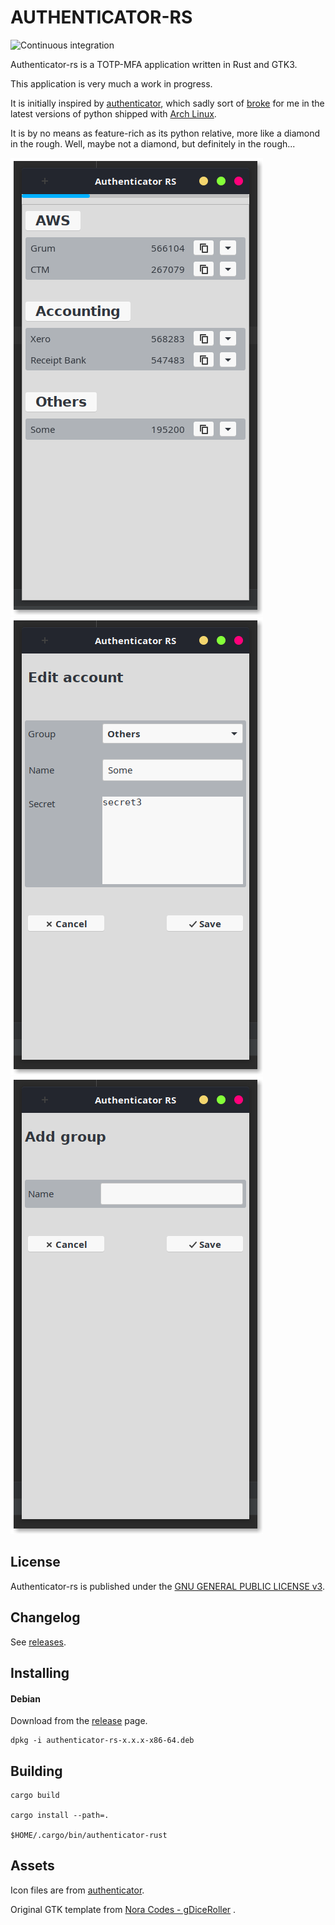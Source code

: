 AUTHENTICATOR-RS
==================
![Continuous integration](https://github.com/grumlimited/authenticator-rs/workflows/Continuous%20integration/badge.svg?branch=master)

Authenticator-rs is a TOTP-MFA application written in Rust and GTK3.

This application is very much a work in progress.

It is initially inspired by [authenticator](https://gitlab.gnome.org/World/Authenticator), which sadly sort of 
[broke](https://aur.archlinux.org/packages/authenticator/) for me 
in the latest versions of python shipped with [Arch Linux](https://www.archlinux.org/).

It is by no means as feature-rich as its python relative, more like a diamond in the rough. Well, maybe not a diamond, 
but definitely in the rough...

![authenticator-rs](./authenticator-rs-main.png "Main view")
![authenticator-rs](./authenticator-rs-edit-account.png "Main view")
![authenticator-rs](./authenticator-rs-add-group.png "Main view")

## License

Authenticator-rs is published under the [GNU GENERAL PUBLIC LICENSE v3](./README.md).

## Changelog

See [releases](https://github.com/grumlimited/authenticator-rs/releases).

## Installing

#### Debian

Download from the [release](https://github.com/grumlimited/authenticator-rs/releases) page.

    dpkg -i authenticator-rs-x.x.x-x86-64.deb

## Building

    cargo build
    
    cargo install --path=.
    
    $HOME/.cargo/bin/authenticator-rust
    
## Assets

Icon files are from [authenticator](https://gitlab.gnome.org/World/Authenticator).

Original GTK template from [Nora Codes - gDiceRoller](https://nora.codes/tutorial/speedy-desktop-apps-with-gtk-and-rust/) .